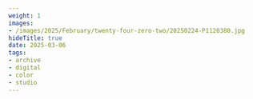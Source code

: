 ```yaml
---
weight: 1
images:
- /images/2025/February/twenty-four-zero-two/20250224-P1120380.jpg
hideTitle: true
date: 2025-03-06
tags:
- archive
- digital
- color
- studio
---
```


